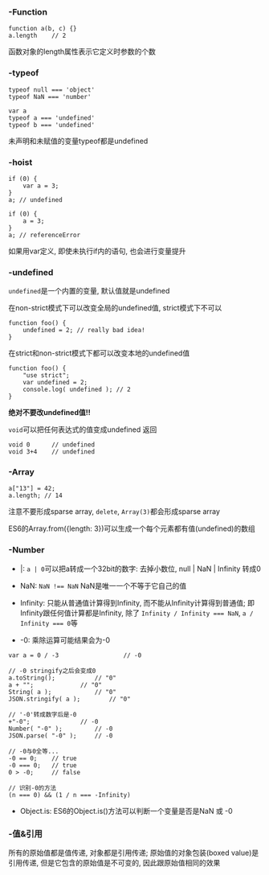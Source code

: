 ### -Function
```
function a(b, c) {}
a.length    // 2
```
函数对象的length属性表示它定义时参数的个数

### -typeof
```
typeof null === 'object'
typeof NaN === 'number'
```

```
var a
typeof a === 'undefined'
typeof b === 'undefined'
```
未声明和未赋值的变量typeof都是undefined

### -hoist
```
if (0) {
    var a = 3;
}
a; // undefined
```

```
if (0) {
    a = 3;
}
a; // referenceError
```

如果用var定义, 即使未执行if内的语句, 也会进行变量提升

### -undefined
`undefined`是一个内置的变量, 默认值就是undefined

在non-strict模式下可以改变全局的undefined值, strict模式下不可以
```
function foo() {
	undefined = 2; // really bad idea!
}
```

在strict和non-strict模式下都可以改变本地的undefined值
```
function foo() {
	"use strict";
	var undefined = 2;
	console.log( undefined ); // 2
}
```

**绝对不要改undefined值!!**

`void`可以把任何表达式的值变成undefined 返回
```
void 0      // undefined
void 3+4    // undefined
```

### -Array
```
a["13"] = 42;
a.length; // 14
```

注意不要形成sparse array, `delete`, `Array(3)`都会形成sparse array

ES6的Array.from({length: 3})可以生成一个每个元素都有值(undefined)的数组

### -Number
- |: `a | 0`可以把a转成一个32bit的数字: 去掉小数位, null | NaN | Infinity 转成0

- NaN: `NaN !== NaN` NaN是唯一一个不等于它自己的值

- Infinity: 只能从普通值计算得到Infinity, 而不能从Infinity计算得到普通值; 即Infinity跟任何值计算都是Infinity, 除了 `Infinity / Infinity === NaN`, `a / Infinity === 0`等

- -0: 乘除运算可能结果会为-0
```
var a = 0 / -3                  // -0

// -0 stringify之后会变成0
a.toString();			// "0"
a + "";				// "0"
String( a );			// "0"
JSON.stringify( a );		// "0"

// '-0'转成数字后是-0
+"-0";				// -0
Number( "-0" );			// -0
JSON.parse( "-0" );		// -0

// -0与0全等...
-0 == 0;	// true
-0 === 0;	// true
0 > -0;		// false

// 识别-0的方法
(n === 0) && (1 / n === -Infinity)
```
- Object.is: ES6的Object.is()方法可以判断一个变量是否是NaN 或 -0

### -值&引用
所有的原始值都是值传递, 对象都是引用传递; 原始值的对象包装(boxed value)是引用传递, 但是它包含的原始值是不可变的, 因此跟原始值相同的效果
